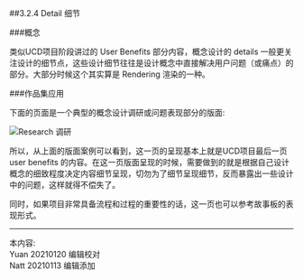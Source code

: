 ##3.2.4 Detail 细节

###概念

类似UCD项目阶段讲过的 User Benefits 部分内容，概念设计的 details 一般更关注设计的细节点，这些设计细节往往是设计概念中直接解决用户问题（或痛点）的部分。大部分时候这个其实算是 Rendering 渲染的一种。


###作品集应用

下面的页面是一个典型的概念设计调研或问题表现部分的版面:  

![Research 调研](http://kitpic.makebi.net/2021/idcd_04.jpg)

所以，从上面的版面案例可以看到，这一页的呈现基本上就是UCD项目最后一页user benefits 的内容。在这一页版面呈现的时候，需要做到的就是根据自己设计概念的细致程度决定内容细节呈现，切勿为了细节呈现细节，反而暴露出一些设计中的问题，这样就得不偿失了。  

同时，如果项目非常具备流程和过程的重要性的话，这一页也可以参考故事板的表现形式。


---
本内容:    
Yuan 20210120 编辑校对  
Natt 20210113 编辑添加
